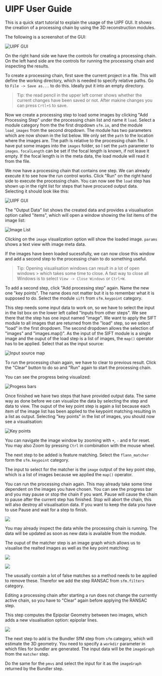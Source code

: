 UIPF User Guide
===============

This is a quick start tutorial to explain the usage of the UIPF GUI.
It shows the creation of a processing chain by using the 3D reconstruction modules.

The following is a screenshot of the GUI:

![UIPF GUI](images/gui.png)

On the right hand side we have the controls for creating a processing chain. On the left hand side are the controls for running the processing chain and inspecting the results.

To create a processing chain, first save the current project in a file.
This will define the working directory, which is needed to specify relative paths. Go to `File -> Save as...` to do this. Ideally put it into an empty directory.

> Tip: the read pencil in the upper left corner shows whether the current changes have been saved or not. After makine changes you can press `Crtl+S` to save.

Now we create a processing step to load some images by clicking "Add Processing Step" under the processing chain list and name it `load`.
Select a module category from the the first dropdown `sfm.io`, and
the module `load_images` from the second dropdown.
The module has two parameters which are now shown in the list below.
We only set the `path` to the location where the images are. The path is relative to the processing chain file. I have put some images into the `images` folder, so I set the `path` parameter to `images`.
`focalLength` can be set if the focal length is known, if not leave it empty. If the focal length is in the meta data, the load module will read it from the file.

We now have a processing chain that contains one step. We can already execute it to see how the run control works. Click "Run" on the right hand side to execute the processing chain. You can now see the `load` step has shown up in the right list for steps that have procuced output data. Selecting it should look like this:

![UIPF GUI](images/gui-first-run.png)

The "Output Data" list shows the created data and provides a visualisation option called "items", which will open a window showing the list items of the image list:

![Image List](images/gui-image-list.png)

Clicking on the `image` visualization option will show the loaded image. `params` shows a text view with image meta data.

If the images have been loaded sucessfully, we can now close this window and add a second step to the processing chain to do something useful.

> Tip: Opening visualisation windows can result in a lot of open windows > which takes some time to close. A fast way to close all Windows is to 
> select `View -> Close Windows` or `Ctrl+W`.

To add a second step, click "Add processing step" again. Name the new one "key points". The name does not matter but it is to remember what it is supposed to do. Select the module `sift` from `sfm.keypoint` category.

This step needs some input data to work on, so we have to select the input in the list box on the lower left called "Inputs from other steps".
We see there that the step has one input named "image". We want to apply the SIFT module to all images that are returned from the "load" step, so we select "load" in the first dropdown. The second dropdown allows the selection of "images" and "images.map()". As the input of the SIFT module is a single image and the ouput of the load step is a list of images, the `map()` operator has to be applied. Select that as the input source:

![Input source map](images/gui-input-source-map.png)

To run the processing chain again, we have to clear to previous result. Click the "Clear" button to do so and "Run" again to start the processing chain.

You can see the progress being visualized:

![Progess bars](images/gui-progress-bars.png)

Once finished we have two steps that have provided output data.
The same way as done before we can visualize the data by selecting the step and data to view. The ouput of the key point step is again a list
because each item of the image list has been applied to the keypoint matching resulting in a list as output.
Selecting "key points" in the list of images, you should now see a visualisation:

![Key points](images/gui-keypoints.png)

You can navigate the image window by zooming with `+`, `-` and `0` for reset. You may also Zoom by pressing `Ctrl` in combination with the mouse wheel.

The next step to be added is feature matching. Select the `flann_matcher` form the `sfm.keypoint` category.

The input to select for the matcher is the `image` output of the key point step, which is a list of images because we applied the `map()` operator.

You can run the processing chain again. This may already take some time dependent on the images you have chosen. You can see the progress bar and you may pause or stop the chain if you want.
Pause will cause the chain to pause after the current step has finished.
Stop will abort the chain, this will also destroy all visualisation data. If you want to keep the data you have to use Pause and wait for a step to finish.

![](images/gui-matcher.png)

You may already inspect the data while the processing chain is running.
The data will be updated as soon as new data is available from the module.

The ouput of the matcher step is an image graph which allows us to visualise the realted images as well as the key point matching:

![](images/gui-keypoint-matches.png)

![](images/gui-graph.png)

The ususally contain a lot of false matches so a method needs to be applied to remove these. Therefor we add the step RANSAC from `sfm.filters` category.

Editing a processing chain after starting a run does not change the currently active chain, so you have to "Clear" again before applying the RANSAC step.

This step computes the Epipolar Geometry between two images, which adds a new visualisation option: epipolar lines.

![](images/gui-epipolar-lines.png)
 
 The next step to add is the Bundler SfM step from `sfm` category, which will estimate the 3D geometry. You need to specify a `workdir` parameter in which files for bundler are generated.
 The input data will be the `imageGraph` from the `matcher` step.
 
 Do the same for the `pmvs` and select the input for it as  the `imageGraph` returned by the Bundler step.
 
 
 
  
